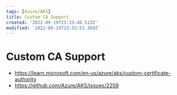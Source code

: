```yaml
---
tags: [Azure/AKS]
title: Custom CA Support
created: '2022-09-19T23:33:40.513Z'
modified: '2022-09-19T23:33:53.369Z'
---
```


# Custom CA Support

* https://learn.microsoft.com/en-us/azure/aks/custom-certificate-authority
* https://github.com/Azure/AKS/issues/2259

